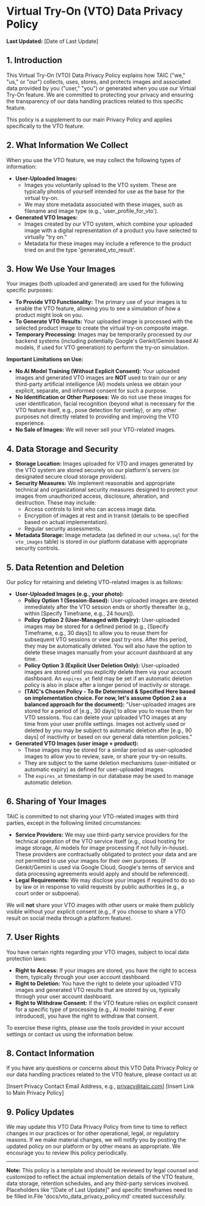 # Virtual Try-On (VTO) Data Privacy Policy

**Last Updated:** [Date of Last Update]

## 1. Introduction

This Virtual Try-On (VTO) Data Privacy Policy explains how TAIC ("we," "us," or "our") collects, uses, stores, and protects images and associated data provided by you ("user," "you") or generated when you use our Virtual Try-On feature. We are committed to protecting your privacy and ensuring the transparency of our data handling practices related to this specific feature.

This policy is a supplement to our main Privacy Policy and applies specifically to the VTO feature.

## 2. What Information We Collect

When you use the VTO feature, we may collect the following types of information:

*   **User-Uploaded Images:**
    *   Images you voluntarily upload to the VTO system. These are typically photos of yourself intended for use as the base for the virtual try-on.
    *   We may store metadata associated with these images, such as filename and image type (e.g., 'user_profile_for_vto').
*   **Generated VTO Images:**
    *   Images created by our VTO system, which combine your uploaded image with a digital representation of a product you have selected to virtually "try on."
    *   Metadata for these images may include a reference to the product tried on and the type 'generated_vto_result'.

## 3. How We Use Your Images

Your images (both uploaded and generated) are used for the following specific purposes:

*   **To Provide VTO Functionality:** The primary use of your images is to enable the VTO feature, allowing you to see a simulation of how a product might look on you.
*   **To Generate VTO Results:** Your uploaded image is processed with the selected product image to create the virtual try-on composite image.
*   **Temporary Processing:** Images may be temporarily processed by our backend systems (including potentially Google's Genkit/Gemini based AI models, if used for VTO generation) to perform the try-on simulation.

**Important Limitations on Use:**

*   **No AI Model Training (Without Explicit Consent):** Your uploaded images and generated VTO images are **NOT** used to train our or any third-party artificial intelligence (AI) models unless we obtain your explicit, separate, and informed consent for such a purpose.
*   **No Identification or Other Purposes:** We do not use these images for user identification, facial recognition (beyond what is necessary for the VTO feature itself, e.g., pose detection for overlay), or any other purposes not directly related to providing and improving the VTO experience.
*   **No Sale of Images:** We will never sell your VTO-related images.

## 4. Data Storage and Security

*   **Storage Location:** Images uploaded for VTO and images generated by the VTO system are stored securely on our platform's servers (or designated secure cloud storage providers).
*   **Security Measures:** We implement reasonable and appropriate technical and organizational security measures designed to protect your images from unauthorized access, disclosure, alteration, and destruction. These may include:
    *   Access controls to limit who can access image data.
    *   Encryption of images at rest and in transit (details to be specified based on actual implementation).
    *   Regular security assessments.
*   **Metadata Storage:** Image metadata (as defined in our `schema.sql` for the `vto_images` table) is stored in our platform database with appropriate security controls.

## 5. Data Retention and Deletion

Our policy for retaining and deleting VTO-related images is as follows:

*   **User-Uploaded Images (e.g., your photo):**
    *   **Policy Option 1 (Session-Based):** User-uploaded images are deleted immediately after the VTO session ends or shortly thereafter (e.g., within [Specify Timeframe, e.g., 24 hours]).
    *   **Policy Option 2 (User-Managed with Expiry):** User-uploaded images may be stored for a defined period (e.g., [Specify Timeframe, e.g., 30 days]) to allow you to reuse them for subsequent VTO sessions or view past try-ons. After this period, they may be automatically deleted. You will also have the option to delete these images manually from your account dashboard at any time.
    *   **Policy Option 3 (Explicit User Deletion Only):** User-uploaded images are stored until you explicitly delete them via your account dashboard. An `expires_at` field may be set if an automatic deletion policy is also in place after a longer period of inactivity or storage.
    *   **(TAIC's Chosen Policy - To Be Determined & Specified Here based on implementation choice. For now, let's assume Option 2 as a balanced approach for the document):** "User-uploaded images are stored for a period of [e.g., 30 days] to allow you to reuse them for VTO sessions. You can delete your uploaded VTO images at any time from your user profile settings. Images not actively used or deleted by you may be subject to automatic deletion after [e.g., 90 days] of inactivity or based on our general data retention policies."
*   **Generated VTO Images (user image + product):**
    *   These images may be stored for a similar period as user-uploaded images to allow you to review, save, or share your try-on results.
    *   They are subject to the same deletion mechanisms (user-initiated or automatic expiry) as defined for user-uploaded images.
    *   The `expires_at` timestamp in our database may be used to manage automatic deletion.

## 6. Sharing of Your Images

TAIC is committed to not sharing your VTO-related images with third parties, except in the following limited circumstances:

*   **Service Providers:** We may use third-party service providers for the technical operation of the VTO service itself (e.g., cloud hosting for image storage, AI models for image processing if not fully in-house). These providers are contractually obligated to protect your data and are not permitted to use your images for their own purposes. (If Genkit/Gemini is used via Google Cloud, Google's terms of service and data processing agreements would apply and should be referenced).
*   **Legal Requirements:** We may disclose your images if required to do so by law or in response to valid requests by public authorities (e.g., a court order or subpoena).

We will **not** share your VTO images with other users or make them publicly visible without your explicit consent (e.g., if you choose to share a VTO result on social media through a platform feature).

## 7. User Rights

You have certain rights regarding your VTO images, subject to local data protection laws:

*   **Right to Access:** If your images are stored, you have the right to access them, typically through your user account dashboard.
*   **Right to Deletion:** You have the right to delete your uploaded VTO images and generated VTO results that are stored by us, typically through your user account dashboard.
*   **Right to Withdraw Consent:** If the VTO feature relies on explicit consent for a specific type of processing (e.g., AI model training, if ever introduced), you have the right to withdraw that consent.

To exercise these rights, please use the tools provided in your account settings or contact us using the information below.

## 8. Contact Information

If you have any questions or concerns about this VTO Data Privacy Policy or our data handling practices related to the VTO feature, please contact us at:

[Insert Privacy Contact Email Address, e.g., privacy@taic.com]
[Insert Link to Main Privacy Policy]

## 9. Policy Updates

We may update this VTO Data Privacy Policy from time to time to reflect changes in our practices or for other operational, legal, or regulatory reasons. If we make material changes, we will notify you by posting the updated policy on our platform or by other means as appropriate. We encourage you to review this policy periodically.

---

**Note:** This policy is a template and should be reviewed by legal counsel and customized to reflect the actual implementation details of the VTO feature, data storage, retention schedules, and any third-party services involved. Placeholders like "[Date of Last Update]" and specific timeframes need to be filled in.File 'docs/vto_data_privacy_policy.md' created successfully.
